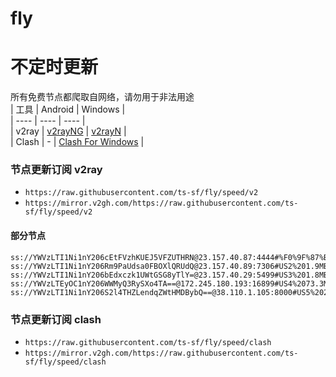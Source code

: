 # fly
# 不定时更新
所有免费节点都爬取自网络，请勿用于非法用途  
|  工具  | Android  | Windows  |  
|  ----  | ----   | ----  |  
| v2ray  | [v2rayNG](https://github.com/2dust/v2rayNG/releases) | [v2rayN](https://github.com/2dust/v2rayN/releases) |  
| Clash  | - | [Clash For Windows](https://github.com/2dust/clashN/releases) | 
  
### 节点更新订阅  v2ray
- `https://raw.githubusercontent.com/ts-sf/fly/speed/v2`  
- `https://mirror.v2gh.com/https://raw.githubusercontent.com/ts-sf/fly/speed/v2`  

#### 部分节点  
``` 
ss://YWVzLTI1Ni1nY206cEtFVzhKUEJ5VFZUTHRN@23.157.40.87:4444#%F0%9F%87%BA%F0%9F%87%B8US%E5%8C%97%E7%BE%8E%201.8MB%2Fs
ss://YWVzLTI1Ni1nY206Rm9PaUdsa0FBOXlQRUdQ@23.157.40.89:7306#US2%201.9MB%2Fs
ss://YWVzLTI1Ni1nY206bEdxczk1UWtGSG8yTlY=@23.157.40.29:5499#US3%201.8MB%2Fs
ss://YWVzLTEyOC1nY206WWMyQ3RySXo4TA==@172.245.180.193:16899#US4%2073.3MB%2Fs
ss://YWVzLTI1Ni1nY206S2l4THZLendqZWtHMDBybQ==@38.110.1.105:8000#US5%202.0MB%2Fs
```
### 节点更新订阅  clash
- `https://raw.githubusercontent.com/ts-sf/fly/speed/clash`  
- `https://mirror.v2gh.com/https://raw.githubusercontent.com/ts-sf/fly/speed/clash`  


